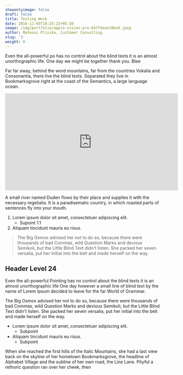 ```yaml
---
showonlyimage: false
draft: false
title: Testing Work
date: 2016-11-05T18:25:22+05:30
image: /img/portfolio/apple-vision-pro-647f4eee18bad.jpeg
author: Mateusz Pliszka, Customer Consulting
slug: '1'
weight: 0
---
```

Even the all-powerful po has  no control about the blind texts it is an almost unorthographic life. One day we might be together thank you. Blee

<!--more-->

Far far away, behind the word mountains, far from the countries Vokalia and Consonantia, there live the blind texts. Separated they live in Bookmarksgrove right at the coast of the Semantics, a large language ocean.

<iframe width="560" height="315" src="https://www.youtube.com/embed/bzxKm_Gtp3A?si=E7c6zoW0GsqXv02k" title="YouTube video player" frameborder="0" allow="accelerometer; autoplay; clipboard-write; encrypted-media; gyroscope; picture-in-picture; web-share" allowfullscreen></iframe>

A small river named Duden flows by their place and supplies it with the necessary regelialia. It is a paradisematic country, in which roasted parts of sentences fly into your mouth.

1. Lorem ipsum dolor sit amet, consectetuer adipiscing elit.
 	* Supoint 1.1
2. Aliquam tincidunt mauris eu risus.

> The Big Oxmox advised her not to do so, because there were thousands of bad Commas, wild Question Marks and devious Semikoli, but the Little Blind Text didn't listen. She packed her seven versalia, put her initial into the belt and made herself on the way.

## Header Level 24

Even the all-powerful Pointing has no control about the blind texts it is an almost unorthographic life One day however a small line of blind text by the name of Lorem Ipsum decided to leave for the far World of Grammar.

The Big Oxmox advised her not to do so, because there were thousands of bad Commas, wild Question Marks and devious Semikoli, but the Little Blind Text didn't listen. She packed her seven versalia, put her initial into the belt and made herself on the way.

* Lorem ipsum dolor sit amet, consectetuer adipiscing elit.
	* Subpoint
* Aliquam tincidunt mauris eu risus.
	* Subpoint

When she reached the first hills of the Italic Mountains, she had a last view back on the skyline of her hometown Bookmarksgrove, the headline of Alphabet Village and the subline of her own road, the Line Lane. Pityful a rethoric question ran over her cheek, then